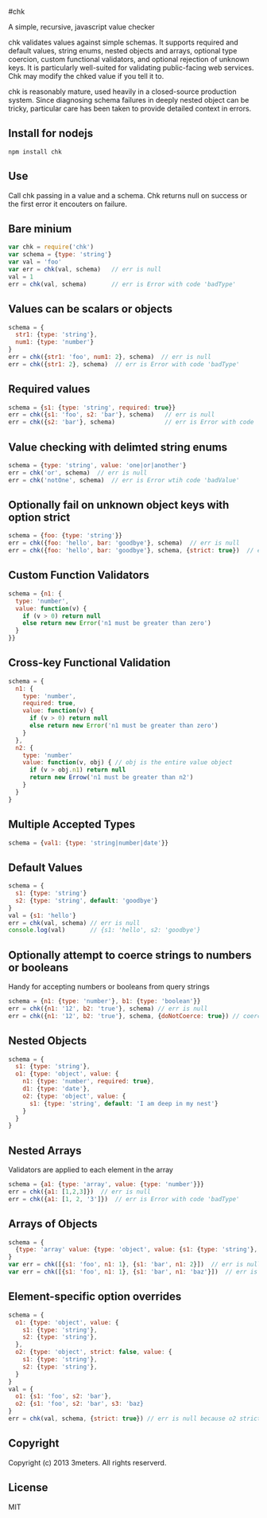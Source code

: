 #chk

  A simple, recursive, javascript value checker

  chk validates values against simple schemas. It supports required and default values, string enums, nested objects and arrays, optional type coercion, custom functional validators, and optional rejection of unknown keys.  It is particularly well-suited for validating public-facing web services. Chk may modify the chked value if you tell it to.  
  
  chk is reasonably mature, used heavily in a closed-source production system. Since diagnosing schema failures in deeply nested object can be tricky, particular care has been taken to provide detailed context in errors.  
   
## Install for nodejs

```
npm install chk
```

## Use
Call chk passing in a value and a schema.  Chk returns null on success or the first error it encouters on failure.  

## Bare minium
```js
var chk = require('chk')
var schema = {type: 'string'}
var val = 'foo'
var err = chk(val, schema)   // err is null
val = 1
err = chk(val, schema)       // err is Error with code 'badType'
```
## Values can be scalars or objects 
```js
schema = {
  str1: {type: 'string'},
  num1: {type: 'number'}
}
err = chk({str1: 'foo', num1: 2}, schema)  // err is null
err = chk({str1: 2}, schema)  // err is Error with code 'badType'
```
## Required values
```js
schema = {s1: {type: 'string', required: true}}
err = chk({s1: 'foo', s2: 'bar'}, schema)   // err is null
err = chk({s2: 'bar'}, schema)              // err is Error with code 'missingParam'
```

## Value checking with delimted string enums
```js
schema = {type: 'string', value: 'one|or|another'}
err = chk('or', schema)  // err is null
err = chk('notOne', schema)  // err is Error wtih code 'badValue'
```

## Optionally fail on unknown object keys with option strict
```js
schema = {foo: {type: 'string'}}
err = chk({foo: 'hello', bar: 'goodbye'}, schema)  // err is null
err = chk({foo: 'hello', bar: 'goodbye'}, schema, {strict: true})  // err is Error with code 'badParam'
```

## Custom Function Validators
```js
schema = {n1: {
  type: 'number',
  value: function(v) {
    if (v > 0) return null
    else return new Error('n1 must be greater than zero')
  }
}}
```
## Cross-key Functional Validation
```js
schema = {
  n1: {
    type: 'number',
    required: true,
    value: function(v) {
      if (v > 0) return null
      else return new Error('n1 must be greater than zero')
    }
  },
  n2: {
    type: 'number'
    value: function(v, obj) { // obj is the entire value object
      if (v > obj.n1) return null
      return new Errow('n1 must be greater than n2')
    }
  }
}
```
## Multiple Accepted Types
```js
schema = {val1: {type: 'string|number|date'}}
```
## Default Values
```js
schema = {
  s1: {type: 'string'}
  s2: {type: 'string', default: 'goodbye'}
}
val = {s1: 'hello'}
err = chk(val, schema) // err is null
console.log(val)       // {s1: 'hello', s2: 'goodbye'}
```
## Optionally attempt to coerce strings to numbers or booleans
Handy for accepting numbers or booleans from query strings
```js
schema = {n1: {type: 'number'}, b1: {type: 'boolean'}}
err = chk({n1: '12', b2: 'true'}, schema) // err is null
err = chk({n1: '12', b2: 'true'}, schema, {doNotCoerce: true}) // coercion off, err is Error with code 'badType'
```
## Nested Objects
```js
schema = {
  s1: {type: 'string'},
  o1: {type: 'object', value: {
    n1: {type: 'number', required: true},
    d1: {type: 'date'},
    o2: {type: 'object', value: {
      s1: {type: 'string', default: 'I am deep in my nest'}
    }
  }
}
```
## Nested Arrays
Validators are applied to each element in the array
```js
schema = {a1: {type: 'array', value: {type: 'number'}}}
err = chk({a1: [1,2,3]})  // err is null
err = chk({a1: [1, 2, '3']})  // err is Error with code 'badType'
```
## Arrays of Objects 
```js
schema = {
  {type: 'array' value: {type: 'object', value: {s1: {type: 'string'}, n1: {type: 'number'}}}
}
var err = chk([{s1: 'foo', n1: 1}, {s1: 'bar', n1: 2}])  // err is null
var err = chk([{s1: 'foo', n1: 1}, {s1: 'bar', n1: 'baz'}])  // err is Error with code 'badType'
```
## Element-specific option overrides
```js
schema = {
  o1: {type: 'object', value: {
    s1: {type: 'string'},
    s2: {type: 'string'},
  },
  o2: {type: 'object', strict: false, value: {
    s1: {type: 'string'},
    s2: {type: 'string'},
  }
}
val = {
  o1: {s1: 'foo', s2: 'bar'},
  o2: {s1: 'foo', s2: 'bar', s3: 'baz}
}
err = chk(val, schema, {strict: true}) // err is null because o2 strict attribute overrode option
```
## Copyright
  Copyright (c) 2013 3meters.  All rights reserverd.

## License
  MIT
